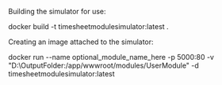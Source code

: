 ﻿Building the simulator for use:

docker build -t timesheetmodulesimulator:latest .


Creating an image attached to the simulator:

docker run --name optional_module_name_here -p 5000:80 -v "D:\OutputFolder:/app/wwwroot/modules/UserModule" -d timesheetmodulesimulator:latest